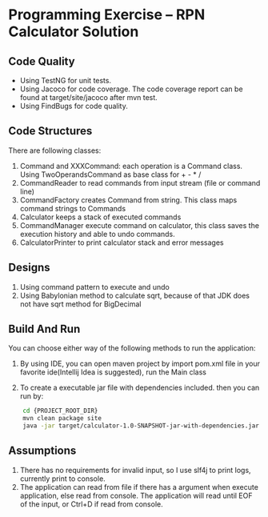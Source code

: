 Programming Exercise – RPN Calculator Solution
===============================

Code Quality
------------
- Using TestNG for unit tests.
- Using Jacoco for code coverage. The code coverage report can be found at target/site/jacoco after mvn test.
- Using FindBugs for code quality.


Code Structures
---------------
There are following classes:

1. Command and XXXCommand: each operation is a Command class. Using TwoOperandsCommand as base class for + - * /
2. CommandReader to read commands from input stream (file or command line)
3. CommandFactory creates Command from string. This class maps command strings to Commands
4. Calculator keeps a stack of executed commands
5. CommandManager execute command on calculator, this class saves the execution history and able to undo commands.
6. CalculatorPrinter to print calculator stack and error messages


Designs
-------
1. Using command pattern to execute and undo
2. Using Babylonian method to calculate sqrt, because of that JDK does not have sqrt method for BigDecimal


Build And Run
--------------------
You can choose either way of the following methods to run the application:

1. By using IDE, you can open maven project by import pom.xml file in your favorite ide(Intellij Idea is suggested), run the Main class

2. To create a executable jar file with dependencies included. then you can run by:
```bash
    cd {PROJECT_ROOT_DIR}
    mvn clean package site
    java -jar target/calculator-1.0-SNAPSHOT-jar-with-dependencies.jar [command file path]
```

Assumptions
-----------
1. There has no requirements for invalid input, so I use slf4j to print logs, currently print to console.
2. The application can read from file if there has a argument when execute application, else read from console.
    The application will read until EOF of the input, or Ctrl+D if read from console.